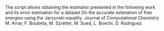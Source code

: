 The script allows obtaining the estimator presented in the following work and its error estimation for a dataset
On the accurate estimation of free energies using the Jarzynski equality.
Journal of Computational Chemistry
M. Arrar, F. Boubeta, M. Szretter,  M. Sued, L. Boechi, D. Rodriguez
